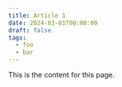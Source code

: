 ```yaml
---
title: Article 1
date: 2024-03-01T00:00:00
draft: false
tags:
  - foo
  - bar
---
```

This is the content for this page.
